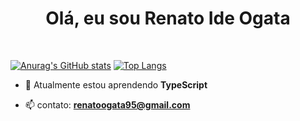 <h1 align="center">Olá, eu sou Renato Ide Ogata</h1><br>

[![Anurag's GitHub stats](https://github-readme-stats.vercel.app/api?username=Renatoogata&theme=dark)](https://github.com/Renatoogata/github-readme-stats)
[![Top Langs](https://github-readme-stats.vercel.app/api/top-langs/?username=Renatoogata&layout=compact&theme=dark&langs_count=3)](https://github.com/anuraghazra/github-readme-stats)

- 🌱 Atualmente estou aprendendo **TypeScript**</p>
- 📫 contato: **renatoogata95@gmail.com**

